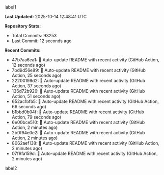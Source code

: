 
label1 
<!-- ACTIVITY_START -->
**Last Updated:** 2025-10-14 12:48:41 UTC

**Repository Stats:**
- Total Commits: 93253
- Last Commit: 12 seconds ago

**Recent Commits:**
- 47b7aa6ea1: 🤖 Auto-update README with recent activity (GitHub Action, 12 seconds ago)
- 7bd9d56e89: 🤖 Auto-update README with recent activity (GitHub Action, 25 seconds ago)
- 22200198d2: 🤖 Auto-update README with recent activity (GitHub Action, 37 seconds ago)
- 136d72b926: 🤖 Auto-update README with recent activity (GitHub Action, 51 seconds ago)
- 652ac1bfb5: 🤖 Auto-update README with recent activity (GitHub Action, 66 seconds ago)
- b1bbd0b04f: 🤖 Auto-update README with recent activity (GitHub Action, 79 seconds ago)
- 6e00bce510: 🤖 Auto-update README with recent activity (GitHub Action, 2 minutes ago)
- 2b0f94e0e2: 🤖 Auto-update README with recent activity (GitHub Action, 2 minutes ago)
- 8062aef138: 🤖 Auto-update README with recent activity (GitHub Action, 2 minutes ago)
- 07f9fa159d: 🤖 Auto-update README with recent activity (GitHub Action, 2 minutes ago)
<!-- ACTIVITY_END -->

label2
